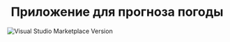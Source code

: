 <h1 align="center">Приложение для прогноза погоды</h1>
<img alt="Visual Studio Marketplace Version" src="https://img.shields.io/visual-studio-marketplace/v/1.1.0">